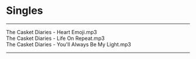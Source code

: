 # Singles

---

The Casket Diaries - Heart Emoji.mp3  
The Casket Diaries - Life On Repeat.mp3  
The Casket Diaries - You'll Always Be My Light.mp3

---
